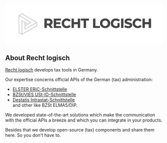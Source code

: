 <p align="center"><a href="https://rechtlogisch.de" target="_blank"><img src="https://github.com/rechtlogisch/.github/blob/main/profile/rechtlogisch.png?raw=true" width="600" alt="Logo of Recht logisch"></a></p>

## About Recht logisch

[Recht logisch](https://rechtlogisch.de) develops tax tools in Germany.

Our expertise concerns official APIs of the German (tax) administration:

- [ELSTER ERiC-Schnittstelle](https://rechtlogisch.de/elster-schnittstelle/)
- [BZSt/VIES USt-ID-Schnittstelle](https://rechtlogisch.de/ust-id-schnittstelle/)
- [Destatis Intrastat-Schnittstelle](https://rechtlogisch.de/intrastat-schnittstelle/)  
and other like BZSt ELMA5/DIP.

We developed state-of-the-art solutions which make the communication with the official APIs a breeze and which you can integrate in your products.

Besides that we develop open-source (tax) components and share them here. So you don't have to.

